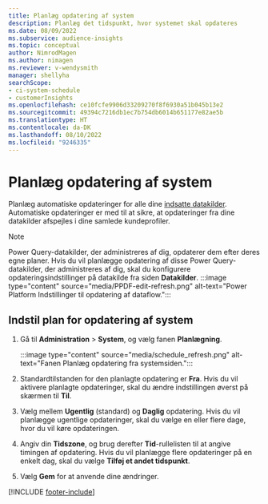```yaml
---
title: Planlæg opdatering af system
description: Planlæg det tidspunkt, hvor systemet skal opdateres
ms.date: 08/09/2022
ms.subservice: audience-insights
ms.topic: conceptual
author: NimrodMagen
ms.author: nimagen
ms.reviewer: v-wendysmith
manager: shellyha
searchScope:
- ci-system-schedule
- customerInsights
ms.openlocfilehash: ce10fcfe9906d33209270f8f6930a51b045b13e2
ms.sourcegitcommit: 49394c7216db1ec7b754db6014b651177e82ae5b
ms.translationtype: HT
ms.contentlocale: da-DK
ms.lasthandoff: 08/10/2022
ms.locfileid: "9246335"
---
```

# <a name="schedule-system-refresh"></a>Planlæg opdatering af system

Planlæg automatiske opdateringer for alle dine [indsatte datakilder](data-sources.md). Automatiske opdateringer er med til at sikre, at opdateringer fra dine datakilder afspejles i dine samlede kundeprofiler.

> [!NOTE]
> Power Query-datakilder, der administreres af dig, opdaterer dem efter deres egne planer. Hvis du vil planlægge opdatering af disse Power Query-datakilder, der administreres af dig, skal du konfigurere opdateringsindstillinger på datakilde fra siden **Datakilder**.
> :::image type="content" source="media/PPDF-edit-refresh.png" alt-text="Power Platform Indstillinger til opdatering af dataflow.":::

## <a name="set-system-refresh-schedule"></a>Indstil plan for opdatering af system

1. Gå til **Administration** > **System**, og vælg fanen **Planlægning**.

   :::image type="content" source="media/schedule_refresh.png" alt-text="Fanen Planlæg opdatering fra systemsiden.":::

1. Standardtilstanden for den planlagte opdatering er **Fra**. Hvis du vil aktivere planlagte opdateringer, skal du ændre indstillingen øverst på skærmen til **Til**.

1. Vælg mellem **Ugentlig** (standard) og **Daglig** opdatering. Hvis du vil planlægge ugentlige opdateringer, skal du vælge en eller flere dage, hvor du vil køre opdateringen.

1. Angiv din **Tidszone**, og brug derefter **Tid**-rullelisten til at angive timingen af opdatering. Hvis du vil planlægge flere opdateringer på en enkelt dag, skal du vælge **Tilføj et andet tidspunkt**.

1. Vælg **Gem** for at anvende dine ændringer.

[!INCLUDE [footer-include](includes/footer-banner.md)]

